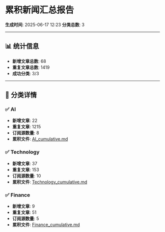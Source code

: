# 累积新闻汇总报告

**生成时间**: 2025-06-17 12:23
**分类总数**: 3

---

## 📊 统计信息

- **新增文章总数**: 68
- **重复文章总数**: 1419
- **成功分类**: 3/3

---

## 📂 分类详情

### ✅ AI
- **新增文章**: 22
- **重复文章**: 1215
- **订阅源数量**: 8
- **累积文件**: [AI_cumulative.md](./AI_cumulative.md)

### ✅ Technology
- **新增文章**: 37
- **重复文章**: 153
- **订阅源数量**: 10
- **累积文件**: [Technology_cumulative.md](./Technology_cumulative.md)

### ✅ Finance
- **新增文章**: 9
- **重复文章**: 51
- **订阅源数量**: 5
- **累积文件**: [Finance_cumulative.md](./Finance_cumulative.md)
